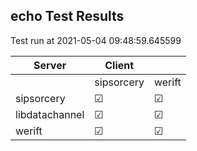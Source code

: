 ## echo Test Results
Test run at 2021-05-04 09:48:59.645599

| Server      | Client      |             |
|-------------|-------------|-------------|
|             | sipsorcery  | werift      |
| sipsorcery  | &#9745;     | &#9745;     |
| libdatachannel| &#9745;     | &#9745;     |
| werift      | &#9745;     | &#9745;     |
